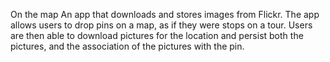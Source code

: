 On the map
An app that downloads and stores images from Flickr. The app allows users to drop pins on a map, as if they were stops on a tour. Users are then able to download pictures for the location and persist both the pictures, and the association of the pictures with the pin.